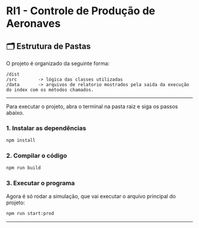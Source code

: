 # RI1 - Controle de Produção de Aeronaves



## 🗂 Estrutura de Pastas

O projeto é organizado da seguinte forma:

```
/dist       
/src        -> lógica das classes utilizadas
/data       -> arquivos de relatorio mostrados pela saida da execução do index com os métodos chamados.
```

---


Para executar o projeto, abra o terminal na pasta raiz e siga os passos abaixo.

### 1. Instalar as dependências


```bash
npm install
```

### 2. Compilar o código


```bash
npm run build
```

### 3. Executar o programa

Agora é só rodar a simulação, que vai executar o arquivo principal do projeto:

```bash
npm run start:prod
```

---


